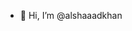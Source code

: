 - 👋 Hi, I’m @alshaaadkhan
  

<!---
alshaaadkhan/alshaaadkhan is a ✨ special ✨ repository because its `README.md` (this file) appears on your GitHub profile.
You can click the Preview link to take a look at your changes.
--->
